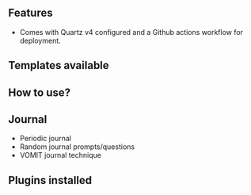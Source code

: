 

## Features

- Comes with Quartz v4 configured and a Github actions workflow for deployment.


## Templates available

## How to use?

## Journal

- Periodic journal
- Random journal prompts/questions
- VOMIT journal technique

## Plugins installed